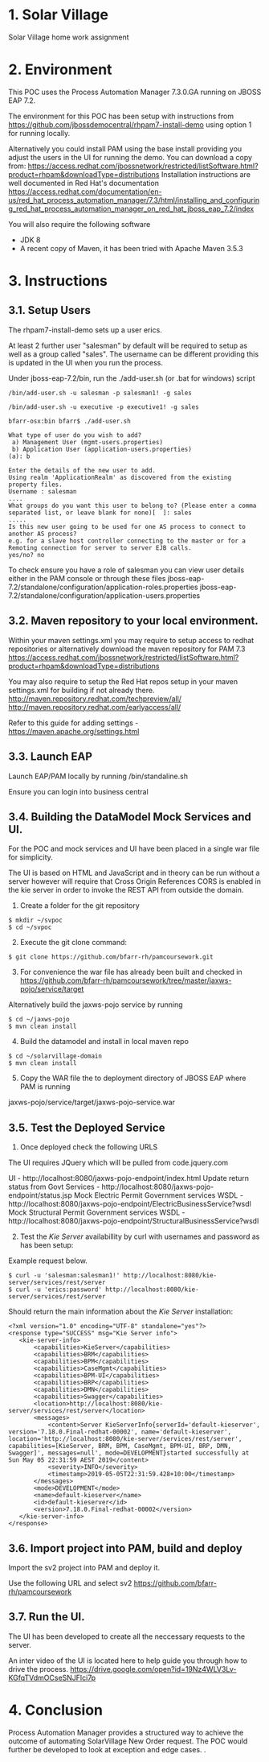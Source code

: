 # 1. Solar Village
Solar Village home work assignment
# 2. Environment
This POC uses the Process Automation Manager 7.3.0.GA running on JBOSS EAP 7.2.

The environment for this POC has been setup with instructions from 
https://github.com/jbossdemocentral/rhpam7-install-demo
using option 1 for running locally.


Alternatively you could install PAM using the base install providing you adjust the users in the UI for running the demo.
You can download a copy from:
https://access.redhat.com/jbossnetwork/restricted/listSoftware.html?product=rhpam&downloadType=distributions
Installation instructions are well documented in Red Hat's documentation
https://access.redhat.com/documentation/en-us/red_hat_process_automation_manager/7.3/html/installing_and_configuring_red_hat_process_automation_manager_on_red_hat_jboss_eap_7.2/index

You will also require the following software
- JDK 8
- A recent copy of Maven, it has been tried with Apache Maven 3.5.3
 

# 3. Instructions
## 3.1. Setup Users
The rhpam7-install-demo sets up a user erics.

At least 2 further user "salesman" by default will be required to setup as well as a group called "sales". 
The username can be different providing this is updated in the UI when you run the process.

Under jboss-eap-7.2/bin, run the ./add-user.sh (or .bat for windows) script

```
/bin/add-user.sh -u salesman -p salesman1! -g sales 
```

```
/bin/add-user.sh -u executive -p executive1! -g sales 
```

```
bfarr-osx:bin bfarr$ ./add-user.sh 

What type of user do you wish to add? 
 a) Management User (mgmt-users.properties) 
 b) Application User (application-users.properties)
(a): b

Enter the details of the new user to add.
Using realm 'ApplicationRealm' as discovered from the existing property files.
Username : salesman
....
What groups do you want this user to belong to? (Please enter a comma separated list, or leave blank for none)[  ]: sales
.....
Is this new user going to be used for one AS process to connect to another AS process? 
e.g. for a slave host controller connecting to the master or for a Remoting connection for server to server EJB calls.
yes/no? no
```


To check ensure you have a role of salesman you can view user details either in the PAM console or through these files
jboss-eap-7.2/standalone/configuration/application-roles.properties
jboss-eap-7.2/standalone/configuration/application-users.properties


## 3.2. Maven repository to your local environment.

Within your maven settings.xml you may require to setup access to redhat repositories or alternatively download the maven repository for PAM 7.3
https://access.redhat.com/jbossnetwork/restricted/listSoftware.html?product=rhpam&downloadType=distributions

You may also require to setup the Red Hat repos setup in your maven settings.xml for building if not already there.
http://maven.repository.redhat.com/techpreview/all/
http://maven.repository.redhat.com/earlyaccess/all/

Refer to this guide for adding settings - https://maven.apache.org/settings.html

## 3.3. Launch EAP

Launch EAP/PAM locally by running /bin/standaline.sh

Ensure you can login into business central

## 3.4. Building the DataModel Mock Services and UI.

For the POC and mock services and UI have been placed in a single war file for simplicity.

The UI is based on HTML and JavaScript and in theory can be run without a server however will require that Cross Origin References CORS is enabled in the kie server in order to invoke the REST API from outside the domain.

1. Create a folder for the git repository
  ```
  $ mkdir ~/svpoc
  $ cd ~/svpoc
  ```
2. Execute the git clone command:  

  ```
  $ git clone https://github.com/bfarr-rh/pamcoursework.git
  ```
3. For convenience the war file has already been built and checked in
https://github.com/bfarr-rh/pamcoursework/tree/master/jaxws-pojo/service/target

Alternatively build the jaxws-pojo service by running 
  ```
  $ cd ~/jaxws-pojo
  $ mvn clean install
  ```

4. Build the datamodel and install in local maven repo

  ```
  $ cd ~/solarvillage-domain
  $ mvn clean install
  ```
5. Copy the WAR file the to deployment directory of JBOSS EAP where PAM is running

jaxws-pojo/service/target/jaxws-pojo-service.war
  

## 3.5. Test the Deployed Service 
1. Once deployed check the following URLS 

The UI requires JQuery which will be pulled from code.jquery.com

UI - http://localhost:8080/jaxws-pojo-endpoint/index.html
Update return status from Govt Services - http://localhost:8080/jaxws-pojo-endpoint/status.jsp
Mock Electric Permit Government services WSDL - http://localhost:8080/jaxws-pojo-endpoint/ElectricBusinessService?wsdl
Mock Structural Permit Government services WSDL - http://localhost:8080/jaxws-pojo-endpoint/StructuralBusinessService?wsdl

2. Test the _Kie Server_ availabillity by curl with usernames and password as has been setup:

Example request below.
  ```
  $ curl -u 'salesman:salesman1!' http://localhost:8080/kie-server/services/rest/server
  $ curl -u 'erics:password' http://localhost:8080/kie-server/services/rest/server
  ```
  Should return the main information about the _Kie Server_ installation:

  ```
 <?xml version="1.0" encoding="UTF-8" standalone="yes"?>
 <response type="SUCCESS" msg="Kie Server info">
     <kie-server-info>
         <capabilities>KieServer</capabilities>
         <capabilities>BRM</capabilities>
         <capabilities>BPM</capabilities>
         <capabilities>CaseMgmt</capabilities>
         <capabilities>BPM-UI</capabilities>
         <capabilities>BRP</capabilities>
         <capabilities>DMN</capabilities>
         <capabilities>Swagger</capabilities>
         <location>http://localhost:8080/kie-server/services/rest/server</location>
         <messages>
             <content>Server KieServerInfo{serverId='default-kieserver', version='7.18.0.Final-redhat-00002', name='default-kieserver', location='http://localhost:8080/kie-server/services/rest/server', capabilities=[KieServer, BRM, BPM, CaseMgmt, BPM-UI, BRP, DMN, Swagger]', messages=null', mode=DEVELOPMENT}started successfully at Sun May 05 22:31:59 AEST 2019</content>
             <severity>INFO</severity>
             <timestamp>2019-05-05T22:31:59.428+10:00</timestamp>
         </messages>
         <mode>DEVELOPMENT</mode>
         <name>default-kieserver</name>
         <id>default-kieserver</id>
         <version>7.18.0.Final-redhat-00002</version>
     </kie-server-info>
 </response>
  ```
  

## 3.6. Import project into PAM, build and deploy

Import the sv2 project into PAM and deploy it.

Use the following URL and select sv2
https://github.com/bfarr-rh/pamcoursework


## 3.7. Run the UI.

The UI has been developed to create all the neccessary requests to the server.

An inter video of the UI is located here to help guide you through how to drive the process.
 https://drive.google.com/open?id=19Nz4WLV3Lv-KGfqTVdmOCseSNJFlci7p
 

# 4. Conclusion
  Process Automation Manager provides a structured way to achieve the outcome of automating SolarVillage New Order request. 
  The POC would further be developed to look at exception and edge cases.
.